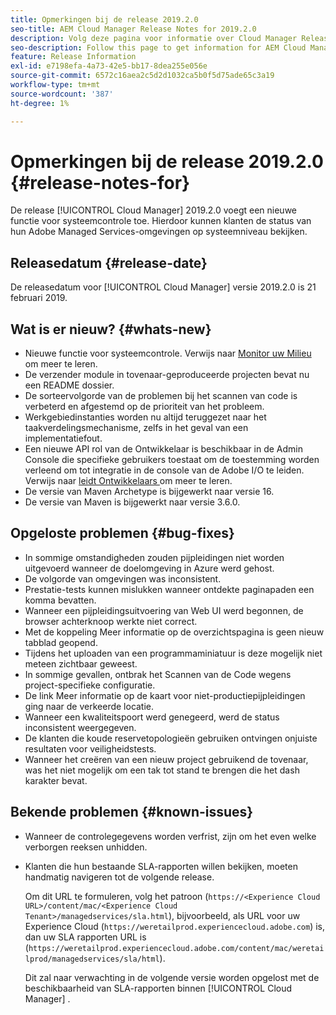 ```yaml
---
title: Opmerkingen bij de release 2019.2.0
seo-title: AEM Cloud Manager Release Notes for 2019.2.0
description: Volg deze pagina voor informatie over Cloud Manager Release 2019.2.0.
seo-description: Follow this page to get information for AEM Cloud Manager Release 2019.2.0.
feature: Release Information
exl-id: e7198efa-4a73-42e5-bb17-8dea255e056e
source-git-commit: 6572c16aea2c5d2d1032ca5b0f5d75ade65c3a19
workflow-type: tm+mt
source-wordcount: '387'
ht-degree: 1%

---
```


# Opmerkingen bij de release 2019.2.0 {#release-notes-for}

De release [!UICONTROL Cloud Manager] 2019.2.0 voegt een nieuwe functie voor systeemcontrole toe. Hierdoor kunnen klanten de status van hun Adobe Managed Services-omgevingen op systeemniveau bekijken.


## Releasedatum {#release-date}

De releasedatum voor [!UICONTROL Cloud Manager] versie 2019.2.0 is 21 februari 2019.

## Wat is er nieuw? {#whats-new}

* Nieuwe functie voor systeemcontrole. Verwijs naar [ Monitor uw Milieu ](/help/using/monitoring-environments.md) om meer te leren.
* De verzender module in tovenaar-geproduceerde projecten bevat nu een README dossier.
* De sorteervolgorde van de problemen bij het scannen van code is verbeterd en afgestemd op de prioriteit van het probleem.
* Werkgebiedinstanties worden nu altijd teruggezet naar het taakverdelingsmechanisme, zelfs in het geval van een implementatiefout.
* Een nieuwe API rol van de Ontwikkelaar is beschikbaar in de Admin Console die specifieke gebruikers toestaat om de toestemming worden verleend om tot integratie in de console van de Adobe I/O te leiden. Verwijs naar [ leidt Ontwikkelaars ](https://www.adobe.com/go/aac_api_prod_learn) om meer te leren.
* De versie van Maven Archetype is bijgewerkt naar versie 16.
* De versie van Maven is bijgewerkt naar versie 3.6.0.

## Opgeloste problemen {#bug-fixes}

* In sommige omstandigheden zouden pijpleidingen niet worden uitgevoerd wanneer de doelomgeving in Azure werd gehost.
* De volgorde van omgevingen was inconsistent.
* Prestatie-tests kunnen mislukken wanneer ontdekte paginapaden een komma bevatten.
* Wanneer een pijpleidingsuitvoering van Web UI werd begonnen, de browser achterknoop werkte niet correct.
* Met de koppeling Meer informatie op de overzichtspagina is geen nieuw tabblad geopend.
* Tijdens het uploaden van een programmaminiatuur is deze mogelijk niet meteen zichtbaar geweest.
* In sommige gevallen, ontbrak het Scannen van de Code wegens project-specifieke configuratie.
* De link Meer informatie op de kaart voor niet-productiepijpleidingen ging naar de verkeerde locatie.
* Wanneer een kwaliteitspoort werd genegeerd, werd de status inconsistent weergegeven.
* De klanten die koude reservetopologieën gebruiken ontvingen onjuiste resultaten voor veiligheidstests.
* Wanneer het creëren van een nieuw project gebruikend de tovenaar, was het niet mogelijk om een tak tot stand te brengen die het dash karakter bevat.

## Bekende problemen {#known-issues}

* Wanneer de controlegegevens worden verfrist, zijn om het even welke verborgen reeksen unhidden.
* Klanten die hun bestaande SLA-rapporten willen bekijken, moeten handmatig navigeren tot de volgende release.

  Om dit URL te formuleren, volg het patroon (`https://<Experience Cloud URL>/content/mac/<Experience Cloud Tenant>/managedservices/sla.html`), bijvoorbeeld, als URL voor uw Experience Cloud (`https://weretailprod.experiencecloud.adobe.com`) is, dan uw SLA rapporten URL is (`https://weretailprod.experiencecloud.adobe.com/content/mac/weretailprod/managedservices/sla/html`).

  Dit zal naar verwachting in de volgende versie worden opgelost met de beschikbaarheid van SLA-rapporten binnen [!UICONTROL Cloud Manager] .

